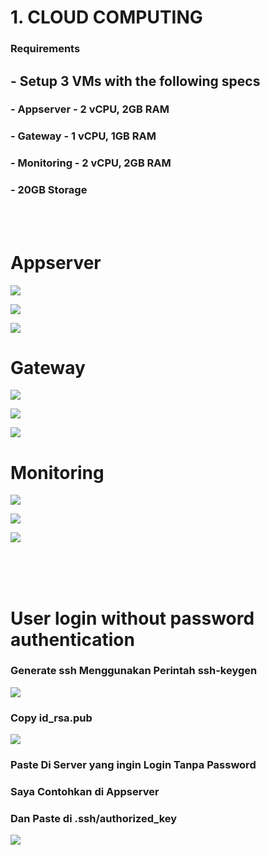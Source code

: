 # 1. CLOUD COMPUTING



### Requirements<br>
## - Setup 3 VMs with the following specs<br>
   ### - Appserver - 2 vCPU, 2GB RAM<br>
   ### - Gateway - 1 vCPU, 1GB RAM<br>
   ### - Monitoring - 2 vCPU, 2GB RAM<br>
### - 20GB Storage<br>

<br>
<br>

# Appserver

![](https://github.com/Angga6699/Devops/blob/master/Final%20Task/Poto%20Final%20Task/81.jpg)

![](https://github.com/Angga6699/Devops/blob/master/Final%20Task/Poto%20Final%20Task/82.jpg)

![](https://github.com/Angga6699/Devops/blob/master/Final%20Task/Poto%20Final%20Task/89.jpg)

# Gateway

![](https://github.com/Angga6699/Devops/blob/master/Final%20Task/Poto%20Final%20Task/83.jpg)

![](https://github.com/Angga6699/Devops/blob/master/Final%20Task/Poto%20Final%20Task/84.jpg)

![](https://github.com/Angga6699/Devops/blob/master/Final%20Task/Poto%20Final%20Task/88.jpg)

# Monitoring

![](https://github.com/Angga6699/Devops/blob/master/Final%20Task/Poto%20Final%20Task/85.jpg)

![](https://github.com/Angga6699/Devops/blob/master/Final%20Task/Poto%20Final%20Task/86.jpg)

![](https://github.com/Angga6699/Devops/blob/master/Final%20Task/Poto%20Final%20Task/87.jpg)

<br>
<br>
<br>

# User login without password authentication

### Generate ssh Menggunakan Perintah ssh-keygen

![](https://github.com/Angga6699/Devops/blob/master/Final%20Task/Poto%20Final%20Task/5.jpg)

### Copy id_rsa.pub

![](https://github.com/Angga6699/Devops/blob/master/Final%20Task/Poto%20Final%20Task/1.jpg)

### Paste Di Server yang ingin Login Tanpa Password<br>

### Saya Contohkan di Appserver<br>

### Dan Paste di .ssh/authorized_key

![](https://github.com/Angga6699/Devops/blob/master/Final%20Task/Poto%20Final%20Task/2.jpg)

